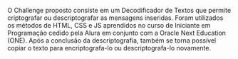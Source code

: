 O Challenge proposto consiste em um Decodificador de Textos que permite criptografar ou descriptografar as mensagens inseridas.
Foram utilizados os métodos de HTML, CSS e JS aprendidos no curso de Iniciante em Programação cedido pela Alura em conjunto com a Oracle Next Education (ONE).
Após a conclusão da descriptografia, também se torna possível copiar o texto para encriptografa-lo ou descriptografa-lo novamente.
